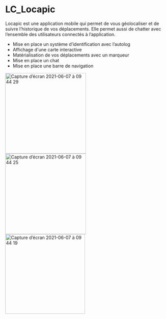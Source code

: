 # LC_Locapic
 
Locapic est une application mobile qui permet de vous géolocaliser et de suivre l’historique de vos déplacements. Elle permet aussi de chatter avec l’ensemble des utilisateurs connectés à l’application.

- Mise en place un système d’identification avec l’autolog
- Affichage d'une carte interactive
- Matérialisation de vos déplacements avec un marqueur
- Mise en place un chat
- Mise en place une barre de navigation


<img width="253" alt="Capture d’écran 2021-06-07 à 09 44 29" src="https://user-images.githubusercontent.com/39524369/120978680-07268c80-c775-11eb-974e-54cf5aa24e4a.png">
<img width="253" alt="Capture d’écran 2021-06-07 à 09 44 25" src="https://user-images.githubusercontent.com/39524369/120978686-08f05000-c775-11eb-99a0-300495502226.png">
<img width="250" alt="Capture d’écran 2021-06-07 à 09 44 19" src="https://user-images.githubusercontent.com/39524369/120978689-0988e680-c775-11eb-846d-54de823699b8.png">

